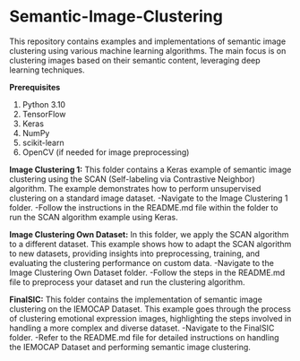 # Semantic-Image-Clustering
This repository contains examples and implementations of semantic image clustering using various machine learning algorithms. The main focus is on clustering images based on their semantic content, leveraging deep learning techniques.

**Prerequisites**
1) Python 3.10
2) TensorFlow
3) Keras
4) NumPy
5) scikit-learn
6) OpenCV (if needed for image preprocessing)
   
**Image Clustering 1:**
This folder contains a Keras example of semantic image clustering using the SCAN (Self-labeling via Contrastive Neighbor) algorithm. The example demonstrates how to perform unsupervised clustering on a standard image dataset.
-Navigate to the Image Clustering 1 folder.
-Follow the instructions in the README.md file within the folder to run the SCAN algorithm example using Keras.

**Image Clustering Own Dataset:**
In this folder, we apply the SCAN algorithm to a different dataset. This example shows how to adapt the SCAN algorithm to new datasets, providing insights into preprocessing, training, and evaluating the clustering performance on custom data.
-Navigate to the Image Clustering Own Dataset folder.
-Follow the steps in the README.md file to preprocess your dataset and run the clustering algorithm.

**FinalSIC:**
This folder contains the implementation of semantic image clustering on the IEMOCAP Dataset. This example goes through the process of clustering emotional expression images, highlighting the steps involved in handling a more complex and diverse dataset.
-Navigate to the FinalSIC folder.
-Refer to the README.md file for detailed instructions on handling the IEMOCAP Dataset and performing semantic image clustering.
